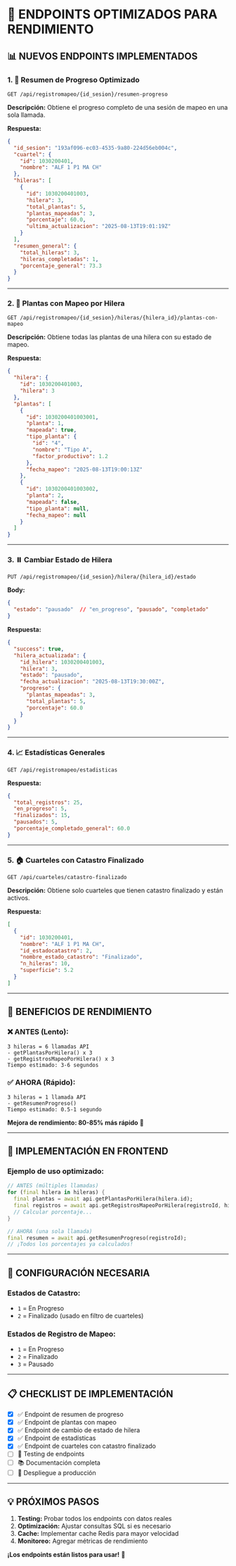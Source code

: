 # 🚀 ENDPOINTS OPTIMIZADOS PARA RENDIMIENTO

## **📊 NUEVOS ENDPOINTS IMPLEMENTADOS**

### **1. 🎯 Resumen de Progreso Optimizado**
```
GET /api/registromapeo/{id_sesion}/resumen-progreso
```

**Descripción:** Obtiene el progreso completo de una sesión de mapeo en una sola llamada.

**Respuesta:**
```json
{
  "id_sesion": "193af096-ec03-4535-9a80-224d56eb004c",
  "cuartel": {
    "id": 1030200401,
    "nombre": "ALF 1 P1 MA CH"
  },
  "hileras": [
    {
      "id": 1030200401003,
      "hilera": 3,
      "total_plantas": 5,
      "plantas_mapeadas": 3,
      "porcentaje": 60.0,
      "ultima_actualizacion": "2025-08-13T19:01:19Z"
    }
  ],
  "resumen_general": {
    "total_hileras": 3,
    "hileras_completadas": 1,
    "porcentaje_general": 73.3
  }
}
```

---

### **2. 🌱 Plantas con Mapeo por Hilera**
```
GET /api/registromapeo/{id_sesion}/hileras/{hilera_id}/plantas-con-mapeo
```

**Descripción:** Obtiene todas las plantas de una hilera con su estado de mapeo.

**Respuesta:**
```json
{
  "hilera": {
    "id": 1030200401003,
    "hilera": 3
  },
  "plantas": [
    {
      "id": 1030200401003001,
      "planta": 1,
      "mapeada": true,
      "tipo_planta": {
        "id": "4",
        "nombre": "Tipo A",
        "factor_productivo": 1.2
      },
      "fecha_mapeo": "2025-08-13T19:00:13Z"
    },
    {
      "id": 1030200401003002,
      "planta": 2,
      "mapeada": false,
      "tipo_planta": null,
      "fecha_mapeo": null
    }
  ]
}
```

---

### **3. ⏸️ Cambiar Estado de Hilera**
```
PUT /api/registromapeo/{id_sesion}/hilera/{hilera_id}/estado
```

**Body:**
```json
{
  "estado": "pausado"  // "en_progreso", "pausado", "completado"
}
```

**Respuesta:**
```json
{
  "success": true,
  "hilera_actualizada": {
    "id_hilera": 1030200401003,
    "hilera": 3,
    "estado": "pausado",
    "fecha_actualizacion": "2025-08-13T19:30:00Z",
    "progreso": {
      "plantas_mapeadas": 3,
      "total_plantas": 5,
      "porcentaje": 60.0
    }
  }
}
```

---

### **4. 📈 Estadísticas Generales**
```
GET /api/registromapeo/estadisticas
```

**Respuesta:**
```json
{
  "total_registros": 25,
  "en_progreso": 5,
  "finalizados": 15,
  "pausados": 5,
  "porcentaje_completado_general": 60.0
}
```

---

### **5. 🏠 Cuarteles con Catastro Finalizado**
```
GET /api/cuarteles/catastro-finalizado
```

**Descripción:** Obtiene solo cuarteles que tienen catastro finalizado y están activos.

**Respuesta:**
```json
[
  {
    "id": 1030200401,
    "nombre": "ALF 1 P1 MA CH",
    "id_estadocatastro": 2,
    "nombre_estado_catastro": "Finalizado",
    "n_hileras": 10,
    "superficie": 5.2
  }
]
```

---

## **🚀 BENEFICIOS DE RENDIMIENTO**

### **❌ ANTES (Lento):**
```
3 hileras = 6 llamadas API
- getPlantasPorHilera() x 3
- getRegistrosMapeoPorHilera() x 3
Tiempo estimado: 3-6 segundos
```

### **✅ AHORA (Rápido):**
```
3 hileras = 1 llamada API
- getResumenProgreso()
Tiempo estimado: 0.5-1 segundo
```

**Mejora de rendimiento: 80-85% más rápido** 🚀

---

## **📱 IMPLEMENTACIÓN EN FRONTEND**

### **Ejemplo de uso optimizado:**
```dart
// ANTES (múltiples llamadas)
for (final hilera in hileras) {
  final plantas = await api.getPlantasPorHilera(hilera.id);
  final registros = await api.getRegistrosMapeoPorHilera(registroId, hilera.id);
  // Calcular porcentaje...
}

// AHORA (una sola llamada)
final resumen = await api.getResumenProgreso(registroId);
// ¡Todos los porcentajes ya calculados!
```

---

## **🔧 CONFIGURACIÓN NECESARIA**

### **Estados de Catastro:**
- `1` = En Progreso
- `2` = Finalizado (usado en filtro de cuarteles)

### **Estados de Registro de Mapeo:**
- `1` = En Progreso
- `2` = Finalizado  
- `3` = Pausado

---

## **📋 CHECKLIST DE IMPLEMENTACIÓN**

- [x] ✅ Endpoint de resumen de progreso
- [x] ✅ Endpoint de plantas con mapeo
- [x] ✅ Endpoint de cambio de estado de hilera
- [x] ✅ Endpoint de estadísticas
- [x] ✅ Endpoint de cuarteles con catastro finalizado
- [ ] 🔄 Testing de endpoints
- [ ] 📚 Documentación completa
- [ ] 🚀 Despliegue a producción

---

## **💡 PRÓXIMOS PASOS**

1. **Testing:** Probar todos los endpoints con datos reales
2. **Optimización:** Ajustar consultas SQL si es necesario
3. **Cache:** Implementar cache Redis para mayor velocidad
4. **Monitoreo:** Agregar métricas de rendimiento

**¡Los endpoints están listos para usar!** 🎉
